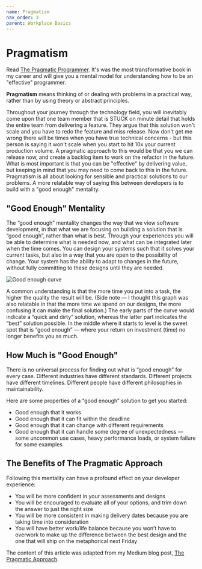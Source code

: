 ```yaml
---
name: Pragmatism
nav_order: 3
parent: Workplace Basics
---
```


# Pragmatism

Read [The Pragmatic Programmer](https://www.amazon.com/Pragmatic-Programmer-Journeyman-Master/dp/020161622X). It's was the most transformative book in my career and will give you a mental model for understanding how to be an "effective" programmer.

**Pragmatism** means thinking of or dealing with problems in a practical way, rather than by using theory or abstract principles.

Throughout your journey through the technology field, you will inevitably come upon that one team member that is STUCK on minute detail that holds the entire team from delivering a feature. They argue that this solution won't scale and you have to redo the feature and miss release. Now don't get me wrong there will be times when you have true technical concerns - but this person is saying it won't scale when you start to hit 10x your current production volume. A pragmatic approach to this would be that you we can release now, and create a backlog item to work on the refactor in the future. What is most important is that you can be "effective" by delivering value, but keeping in mind that you may need to come back to this in the future. Pragmatism is all about looking for sensible and practical solutions to our problems. A more relatable way of saying this between developers is to build with a "good enough" mentality.

## "Good Enough" Mentality

The “good enough” mentality changes the way that we view software development, in that what we are focusing on building a solution that is “good enough”, rather than what is best. Through your experiences you will be able to determine what is needed now, and what can be integrated later when the time comes. You can design your systems such that it solves your current tasks, but also in a way that you are open to the possibility of change. Your system has the ability to adapt to changes in the future, without fully committing to these designs until they are needed.

![Good enough curve](https://miro.medium.com/max/700/1*xjFFxchLz0NH9J91l0SPig.png)

A common understanding is that the more time you put into a task, the higher the quality the result will be. (Side note — I thought this graph was also relatable in that the more time we spend on our designs, the more confusing it can make the final solution.) The early parts of the curve would indicate a “quick and dirty” solution, whereas the latter part indicates the “best” solution possible. In the middle where it starts to level is the sweet spot that is “good enough” — where your return on investment (time) no longer benefits you as much.

## How Much is "Good Enough"

There is no universal process for finding out what is “good enough” for every case. Different industries have different standards. Different projects have different timelines. Different people have different philosophies in maintainability.

Here are some properties of a “good enough” solution to get you started:
* Good enough that it works
* Good enough that it can fit within the deadline
* Good enough that it can change with different requirements
* Good enough that it can handle some degree of unexpectedness — some uncommon use cases, heavy performance loads, or system failure for some examples

## The Benefits of The Pragmatic Approach

Following this mentality can have a profound effect on your developer experience:
* You will be more confident in your assessments and designs
* You will be encouraged to evaluate all of your options, and trim down the answer to just the right size
* You will be more consistent in making delivery dates because you are taking time into consideration
* You will have better work/life balance because you won’t have to overwork to make up the difference between the best design and the one that will ship on the metaphorical next Friday

The content of this article was adapted from my Medium blog post, [The Pragmatic Approach](https://medium.com/pragmatic-programming/the-pragmatic-approach-464ebca864ef).